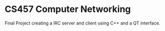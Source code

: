 # CS457 Computer Networking
Final Project creating a IRC server and client using C++ and a QT interface.
